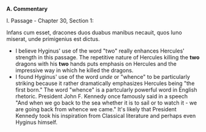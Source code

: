 **A. Commentary**

I. Passage - Chapter 30, Section 1:

Infans cum esset, dracones duos duabus manibus necauit, quos Iuno miserat, unde primigenius est dictus.

- I believe Hyginus' use of the word "two" really enhances Hercules' strength in this passage. The repetitive nature of Hercules killing the **two** dragons with his **two** hands puts emphasis on Hercules and the impressive way in which he killed the dragons. 
- I found Hyginus' use of the word *unde* or "whence" to be particularly striking because it rather dramatically emphasizes Hercules being "the first born." The word "whence" is a partcularly powerful word in English rhetoric. President John F. Kennedy once famously said in a speech "And when we go back to the sea whether it is to sail or to watch it - we are going back from whence we came." It's likely that President Kennedy took his inspiration from Classical literature and perhaps even Hyginus himself.
